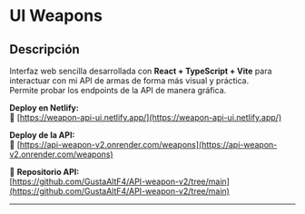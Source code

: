 # UI Weapons

## Descripción

Interfaz web sencilla desarrollada con **React + TypeScript + Vite** para interactuar con mi API de armas de forma más visual y práctica.  
Permite probar los endpoints de la API de manera gráfica.

**Deploy en Netlify:**  
🔗 [https://weapon-api-ui.netlify.app/](https://weapon-api-ui.netlify.app/)

**Deploy de la API:**  
🔗 [https://api-weapon-v2.onrender.com/weapons](https://api-weapon-v2.onrender.com/weapons)  

📂 **Repositorio API:**  
[https://github.com/GustaAltF4/API-weapon-v2/tree/main](https://github.com/GustaAltF4/API-weapon-v2/tree/main)

--- 
